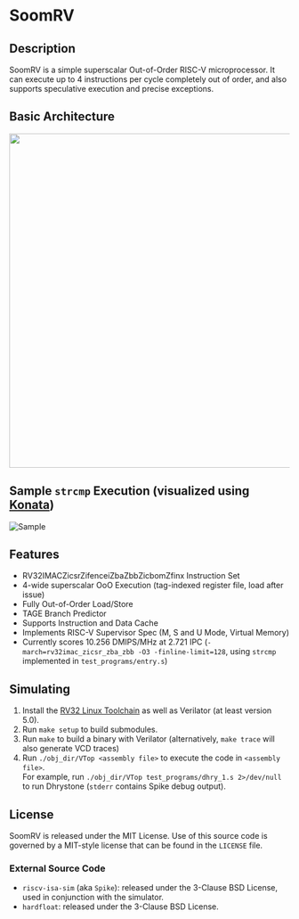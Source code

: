 # SoomRV
## Description
SoomRV is a simple superscalar Out-of-Order RISC-V microprocessor. It can execute up to 4 instructions per cycle completely out of order, and also supports speculative execution and precise exceptions.

## Basic Architecture
<img src="https://user-images.githubusercontent.com/39701487/218574949-e18bcb51-5050-4f99-82a6-c8ea58c11a93.png" width="600" />

## Sample `strcmp` Execution (visualized using [Konata](https://github.com/shioyadan/Konata))
![Sample](https://user-images.githubusercontent.com/39701487/229142050-121ed8de-ae9b-4b49-b332-f6c7b5281daf.png)

## Features
- RV32IMACZicsrZifenceiZbaZbbZicbomZfinx Instruction Set
- 4-wide superscalar OoO Execution (tag-indexed register file, load after issue)
- Fully Out-of-Order Load/Store
- TAGE Branch Predictor
- Supports Instruction and Data Cache
- Implements RISC-V Supervisor Spec (M, S and U Mode, Virtual Memory)
- Currently scores 10.256 DMIPS/MHz at 2.721 IPC (`-march=rv32imac_zicsr_zba_zbb -O3 -finline-limit=128`, using `strcmp` implemented in `test_programs/entry.s`)

## Simulating
1. Install the [RV32 Linux Toolchain](https://github.com/riscv-collab/riscv-gnu-toolchain) as well as Verilator (at least version 5.0).
2. Run `make setup` to build submodules.
3. Run `make` to build a binary with Verilator (alternatively, `make trace` will also generate VCD traces)
4. Run `./obj_dir/VTop <assembly file>` to execute the code in `<assembly file>`.  
For example, run `./obj_dir/VTop test_programs/dhry_1.s 2>/dev/null` to run Dhrystone (`stderr` contains Spike debug output).

## License
SoomRV is released under the MIT License. Use of this source code is governed by a MIT-style license that can be found in the `LICENSE` file.

### External Source Code
* `riscv-isa-sim` (aka `Spike`): released under the 3-Clause BSD License, used in conjunction with the simulator.
* `hardfloat`: released under the 3-Clause BSD License.

